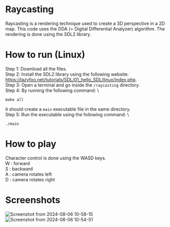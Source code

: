 # Raycasting

Raycasting is a rendering technique used to create a 3D perspective in a 2D map. This code uses the DDA (= Digital Differential Analyzer) algorithm. 
The rendering is done using the SDL2 library.


# How to run (Linux)

Step 1: Download all the files. \
Step 2: Install the SDL2 library using the following website: https://lazyfoo.net/tutorials/SDL/01_hello_SDL/linux/index.php. \
Step 3: Open a terminal and go inside the `/raycasting` directory. \
Step 4: By running the following command: \
```
make all
``` 
it should create a `main` executable file in the same directory.  \
Step 5: Run the executable using the following command: \
```
./main
```

# How to play

Character control is done using the WASD keys. \
W : forward \
S : backward \
A : camera rotates left \
D : camera rotates right 

# Screenshots

![Screenshot from 2024-08-06 10-58-15](https://github.com/user-attachments/assets/0c51641c-91d9-4689-bb6f-89e4f097e154)
![Screenshot from 2024-08-06 10-54-51](https://github.com/user-attachments/assets/795943dc-c147-4a0f-be84-e4b21d48311e) 
